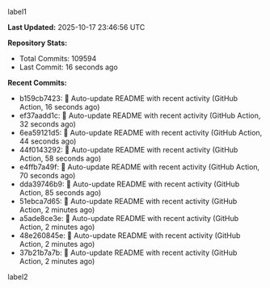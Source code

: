 
label1 
<!-- ACTIVITY_START -->
**Last Updated:** 2025-10-17 23:46:56 UTC

**Repository Stats:**
- Total Commits: 109594
- Last Commit: 16 seconds ago

**Recent Commits:**
- b159cb7423: 🤖 Auto-update README with recent activity (GitHub Action, 16 seconds ago)
- ef37aadd1c: 🤖 Auto-update README with recent activity (GitHub Action, 32 seconds ago)
- 6ea59121d5: 🤖 Auto-update README with recent activity (GitHub Action, 44 seconds ago)
- 44f0143292: 🤖 Auto-update README with recent activity (GitHub Action, 58 seconds ago)
- e4ffb7a49f: 🤖 Auto-update README with recent activity (GitHub Action, 70 seconds ago)
- dda39746b9: 🤖 Auto-update README with recent activity (GitHub Action, 85 seconds ago)
- 51ebca7d65: 🤖 Auto-update README with recent activity (GitHub Action, 2 minutes ago)
- a5ade8ce3e: 🤖 Auto-update README with recent activity (GitHub Action, 2 minutes ago)
- 48e260845e: 🤖 Auto-update README with recent activity (GitHub Action, 2 minutes ago)
- 37b21b7a7b: 🤖 Auto-update README with recent activity (GitHub Action, 2 minutes ago)
<!-- ACTIVITY_END -->

label2
